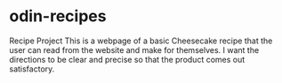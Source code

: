 # odin-recipes
Recipe Project
This is a webpage of a basic Cheesecake recipe that the user can read from the website and make for themselves.
I want the directions to be clear and precise so that the product comes out satisfactory. 